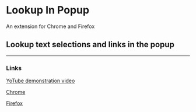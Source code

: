 # Lookup In Popup
An extension for Chrome and Firefox
  ## Lookup text selections and links in the popup
  ---

  ### Links
  [YoTube demonstration video](https://youtu.be/kOOT5MK76UM)
  
  [Chrome](https://chrome.google.com/webstore/detail/lookup-in-popup/akaefbhdlppmfdecoakjogglbjgacdhm)

  [Firefox](https://addons.mozilla.org/en-US/firefox/addon/lookup-in-popup/)